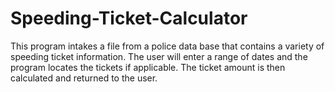 # Speeding-Ticket-Calculator
This program intakes a file from a police data base that contains a variety of speeding ticket information. The user will enter a range of dates and the program locates the tickets if applicable. The ticket amount is then calculated and returned to the user.
